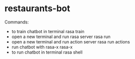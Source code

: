 # restaurants-bot

Commands:
-  to train chatbot in terminal
   rasa train
-  open a new terminal and run rasa server
   rasa run
-  open a new terminal and run action server
   rasa run actions
-  run chatbot with rasa-x
   rasa-x
-  to run chatbot in terminal
   rasa shell